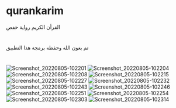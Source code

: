 # qurankarim

القرأن الكريم رواية حفص

#
تم بعون الله وحفظه برمجة هذا التطبيق 
#
![Screenshot_20220805-102201](https://user-images.githubusercontent.com/110660818/183047561-124d3aa3-7559-4f92-940e-3f484597c901.png)
![Screenshot_20220805-102204](https://user-images.githubusercontent.com/110660818/183047658-25bdc01a-be1b-44aa-aff1-1b9179cf71a4.png)
![Screenshot_20220805-102208](https://user-images.githubusercontent.com/110660818/183047663-6c45f974-e3cd-4c89-a003-9a018ca1154a.png)
![Screenshot_20220805-102215](https://user-images.githubusercontent.com/110660818/183047665-a5c7dda9-66db-4b50-a7b4-5b6659a4c80e.png)
![Screenshot_20220805-102227](https://user-images.githubusercontent.com/110660818/183047671-40c59b04-82e6-4869-b707-61b4bc7c137c.png)
![Screenshot_20220805-102232](https://user-images.githubusercontent.com/110660818/183047674-fa2f47af-87e4-4a13-aaa4-5158ad5ebb91.png)
![Screenshot_20220805-102243](https://user-images.githubusercontent.com/110660818/183047685-88798ea3-9937-47a6-bcf3-099ab7883a92.png)
![Screenshot_20220805-102246](https://user-images.githubusercontent.com/110660818/183047702-90c14972-87a8-4170-8542-2a6775a6d870.png)
![Screenshot_20220805-102251](https://user-images.githubusercontent.com/110660818/183047710-5e375152-a334-4afb-a366-d91beb433b85.png)
![Screenshot_20220805-102254](https://user-images.githubusercontent.com/110660818/183047713-c62769ae-284d-4f8e-b262-4b4544cf2e91.png)
![Screenshot_20220805-102303](https://user-images.githubusercontent.com/110660818/183047718-dd64b735-fce3-4d66-949f-a08594dd8817.png)
![Screenshot_20220805-102314](https://user-images.githubusercontent.com/110660818/183047725-033c654a-497c-4887-970c-ef7140dd64d1.png)
